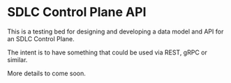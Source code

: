 # SDLC Control Plane API

This is a testing bed for designing and developing a data model and API for an SDLC Control Plane.

The intent is to have something that could be used via REST, gRPC or similar.

More details to come soon.